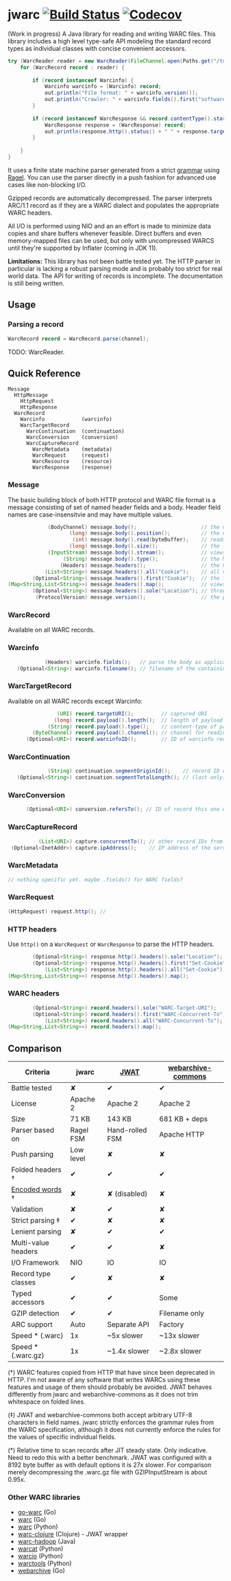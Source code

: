 # jwarc [![Build Status](https://travis-ci.com/ato/jwarc.svg?branch=master)](https://travis-ci.com/ato/jwarc) [![Codecov](https://img.shields.io/codecov/c/github/ato/jwarc.svg)](https://codecov.io/gh/ato/jwarc)

(Work in progress) A Java library for reading and writing WARC files. This library includes a high level type-safe
API modeling the standard record types as individual classes with concise convenient accessors.

```java
try (WarcReader reader = new WarcReader(FileChannel.open(Paths.get("/tmp/her.warc")))) {
    for (WarcRecord record : reader) {
        
        if (record instanceof Warcinfo) {
            Warcinfo warcinfo = (Warcinfo) record;
            out.println("File format: " + warcinfo.version());
            out.println("Crawler: " + warcinfo.fields().first("software").orElse("unknown crawler"));
        }
        
        if (record instanceof WarcResponse && record.contentType().startsWith("application/http")) {
            WarcResponse response = (WarcResponse) record;
            out.println(response.http().status() + " " + response.target());
        }
        
    }
}
```

It uses a finite state machine parser generated from a strict [grammar](https://github.com/ato/jwarc/blob/master/src/org/netpreserve/jwarc/WarcParser.rl)
using [Ragel](http://www.colm.net/open-source/ragel/). You can use the parser directly in a push fashion for advanced use
cases like non-blocking I/O.

Gzipped records are automatically decompressed. The parser interprets ARC/1.1 record as if they are a WARC dialect and
populates the appropriate WARC headers.

All I/O is performed using NIO and an an effort is made to minimize data copies and share buffers whenever feasible.
Direct buffers and even memory-mapped files can be used, but only with uncompressed WARCS until they're supported by
Inflater (coming in JDK 11).

**Limitations:** This library has not been battle tested yet. The HTTP parser in particular is lacking a robust
parsing mode and is probably too strict for real world data. The API for writing of records is incomplete. The
documentation is still being written.

## Usage

### Parsing a record
```java
WarcRecord record = WarcRecord.parse(channel);
```

TODO: WarcReader.

## Quick Reference

    Message
      HttpMessage
        HttpRequest
        HttpResponse
      WarcRecord
        Warcinfo            (warcinfo)
        WarcTargetRecord
          WarcContinuation  (continuation)
          WarcConversion    (conversion)
          WarcCaptureRecord
            WarcMetadata    (metadata)
            WarcRequest     (request)
            WarcResource    (resource)
            WarcResponse    (response)

### Message

The basic building block of both HTTP protocol and WARC file format is a message consisting of set of named header
fields and a body. Header field names are case-insensitvie and may have multiple values.

```java
             (BodyChannel) message.body();                     // the message body as a ReadableByteChannel
                    (long) message.body().position();          // the next byte position to read from
                     (int) message.body().read(byteBuffer);    // reads a sequence of bytes from the body
                    (long) message.body().size();              // the length in bytes of the body
             (InputStream) message.body().stream();            // views the body as an InputStream
                  (String) message.body().type();              // the MIME type of the body
                 (Headers) message.headers();                  // the header fields
            (List<String>) message.headers().all("Cookie");    // all values of a header
        (Optional<String>) message.headers().first("Cookie");  // the first value of a header
(Map<String,List<String>>) message.headers().map();            // views the header fields as a map
        (Optional<String>) message.headers().sole("Location"); // throws if header has multiple values
         (ProtocolVersion) message.version();                  // the protocol version (e.g. HTTP/1.0 or WARC/1.1)
```

### WarcRecord

Available on all WARC records.

### Warcinfo

```java
            (Headers) warcinfo.fields();   // parse the body as application/warc-fields
   (Optional<String>) warcinfo.filename(); // filename of the containing WARC
```

### WarcTargetRecord

Available on all WARC records except Warcinfo:

```java
                (URI) record.targetURI();         // captured URI
               (long) record.payload().length();  // length of payload in bytes
             (String) record.payload().type();    // content-type of payload
        (ByteChannel) record.payload().channel(); // channel for reading the payload
      (Optional<URI>) record.warcinfoID();        // ID of warcinfo record when stored separately
```

### WarcContinuation

```java
             (String) continuation.segmentOriginId();    // record ID of first segment
   (Optional<String>) continuation.segmentTotalLength(); // (last only) total length of all segments
```

### WarcConversion

```java
      (Optional<URI>) conversion.refersTo(); // ID of record this one was converted from
```

### WarcCaptureRecord

```java
          (List<URI>) capture.concurrentTo(); // other record IDs from the same capture event
 (Optional<InetAddr>) capture.ipAddress();    // IP address of the server
```

### WarcMetadata

```java
// nothing specific yet. maybe .fields() for WARC fields?
```

### WarcRequest

```java
(HttpRequest) request.http(); //
```

### HTTP headers
 
Use `http()` on a `WarcRequest` or `WarcResponse` to parse the HTTP headers.

```java
        (Optional<String>) response.http().headers().sole("Location");    // throws if multi valued
        (Optional<String>) response.http().headers().first("Set-Cookie"); // first matching header
            (List<String>) response.http().headers().all("Set-Cookie");   // all matching headers
(Map<String,List<String>>) response.http().headers().map();               // multimap of every headers

```

### WARC headers

```java
        (Optional<String>) record.headers().sole("WARC-Target-URI");
        (Optional<String>) record.headers().first("WARC-Concurrent-To");
            (List<String>) record.headers().all("WARC-Concurrent-To");
(Map<String,List<String>>) record.headers().map();
```

## Comparison

| Criteria            | jwarc       | [JWAT]          | [webarchive-commons]  |
|---------------------|-------------|-----------------|---------------|
| Battle tested       | ✘           | ✔               | ✔             |
| License             | Apache 2    | Apache 2        | Apache 2      |
| Size                | 71 KB       | 143 KB          | 681 KB + deps |
| Parser based on     | Ragel FSM   | Hand-rolled FSM | Apache HTTP   |
| Push parsing        | Low level   | ✘               | ✘             |
| Folded headers †    | ✔           | ✔               | ✔             | 
| [Encoded words] †   | ✘           | ✘ (disabled)    | ✘             |
| Validation          | ✘           | ✔               | ✘             |
| Strict parsing  ‡   | ✔           | ✘               | ✘             |
| Lenient parsing     | ✘           | ✔               | ✔             |
| Multi-value headers | ✔           | ✔               | ✘             |
| I/O Framework       | NIO         | IO              | IO            |
| Record type classes | ✔           | ✘               | ✘             |
| Typed accessors     | ✔           | ✔               | Some          |
| GZIP detection      | ✔           | ✔               | Filename only |
| ARC support         | Auto        | Separate API    | Factory       |
| Speed * (.warc)     | 1x          | ~5x slower      | ~13x slower   |
| Speed * (.warc.gz)  | 1x          | ~1.4x slower    | ~2.8x slower  |

(†) WARC features copied from HTTP that have since been deprecated in HTTP. I'm not aware of any software that writes
WARCs using these features and usage of them should probably be avoided. JWAT behaves differently from jwarc and
webarchive-commons as it does not trim whitespace on folded lines.

(‡) JWAT and webarchive-commons both accept arbitrary UTF-8 characters in field names. jwarc strictly enforces the
grammar rules from the WARC specification, although it does not currently enforce the rules for the values of specific
individual fields.

(*) Relative time to scan records after JIT steady state. Only indicative. Need to redo this with a better
benchmark. JWAT was configured with a 8192 byte buffer as with default options it is 27x slower. For comparison
merely decompressing the .warc.gz file with GZIPInputStream is about 0.95x.

[JWAT]: https://sbforge.org/display/JWAT/JWAT
[webarchive-commons]: https://github.com/iipc/webarchive-commons
[Encoded words]: https://www.ietf.org/rfc/rfc2047.txt

### Other WARC libraries

* [go-warc](https://github.com/wolfgangmeyers/go-warc) (Go)
* [warc](https://github.com/datatogether/warc) (Go)
* [warc](https://github.com/internetarchive/warc) (Python)
* [warc-clojure](https://github.com/shriphani/warc-clojure) (Clojure) - JWAT wrapper
* [warc-hadoop](https://github.com/ept/warc-hadoop) (Java)
* [warcat](https://github.com/chfoo/warcat) (Python)
* [warcio](https://github.com/webrecorder/warcio) (Python)
* [warctools](https://github.com/internetarchive/warctools) (Python)
* [webarchive](https://github.com/richardlehane/webarchive) (Go)